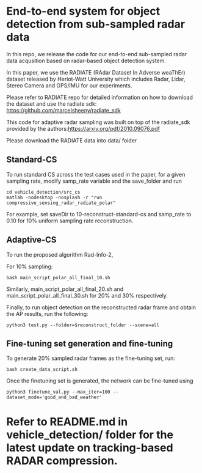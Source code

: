 # End-to-end system for object detection from sub-sampled radar data

In this repo, we release the code for our end-to-end sub-sampled radar data acqusition based on radar-based object detection system. 

In this paper, we use the RADIATE (RAdar Dataset In Adverse weaThEr) dataset released by Heriot-Watt University which includes Radar, Lidar, Stereo Camera and GPS/IMU for our experiments. 

Please refer to RADIATE repo for detailed information on how to download the dataset and use the radiate sdk: https://github.com/marcelsheeny/radiate_sdk

This code for adaptive radar sampling was built on top of the radiate_sdk provided by the authors:https://arxiv.org/pdf/2010.09076.pdf


Please download the RADIATE data into data/ folder 


## Standard-CS 

To run standard CS across the test cases used in the paper, for a given sampling rate, 
modify samp_rate variable and the save_folder and run 
```
cd vehicle_detection/src_cs
matlab -nodesktop -nosplash -r "run compressive_sensing_radar_radiate_polar"
```
For example, set saveDir to 10-reconstruct-standard-cs and samp_rate to 0.10 for 10% uniform sampling rate reconstruction. 

## Adaptive-CS

To run the proposed algorithm Rad-Info-2, 

For 10% sampling: 
```
bash main_script_polar_all_final_10.sh 
```
Similarly, main_script_polar_all_final_20.sh and main_script_polar_all_final_30.sh for 20% and 30% respectively. 



Finally, to run object detection on the reconstructed radar frame and obtain the AP results, run the following:

```
python3 test.py --folder=$reconstruct_folder --scene=all
```

## Fine-tuning set generation and fine-tuning

To generate 20% sampled radar frames as the fine-tuning set, run:

```
bash create_data_script.sh
```
Once the finetuning set is generated, the network can be fine-tuned using

```
python3 finetune_val.py --max_iter=100 --dataset_mode='good_and_bad_weather'
```


# Refer to README.md in vehicle_detection/ folder for the latest update on tracking-based RADAR compression. 
